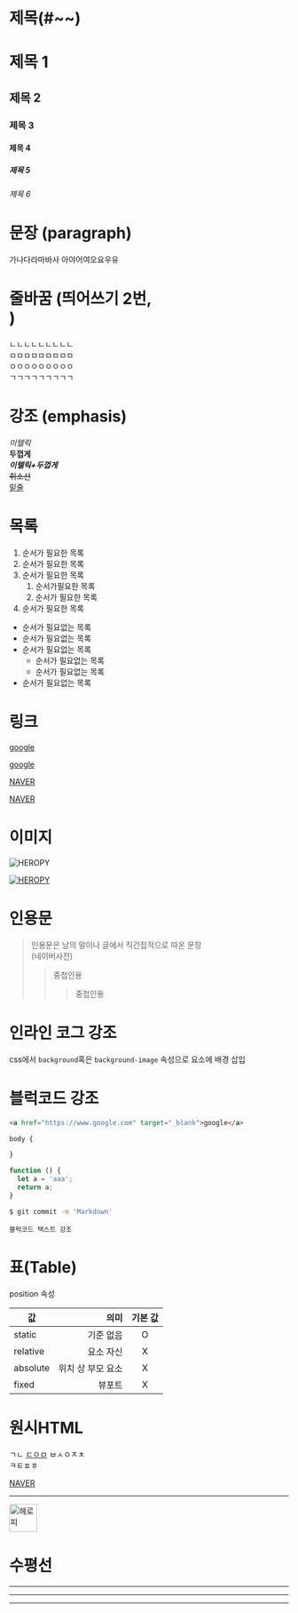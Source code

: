 # 제목(#~~)

# 제목 1
## 제목 2
### 제목 3
#### 제목 4
##### 제목 5
###### 제목 6

# 문장 (paragraph)

가나다라마바사
아야어여오요우유

# 줄바꿈 (띄어쓰기 2번, <br/>)

ㄴㄴㄴㄴㄴㄴㄴㄴㄴ  
ㅁㅁㅁㅁㅁㅁㅁㅁㅁ </br>
ㅇㅇㅇㅇㅇㅇㅇㅇㅇ  
ㄱㄱㄱㄱㄱㄱㄱㄱㄱ  

# 강조 (emphasis)

_이텔릭_  
**두껍게**  
_**이텔릭+두껍게**_  
~~취소선~~  
<u>밑줄</u>

# 목록

1. 순서가 필요한 목록
1. 순서가 필요한 목록
1. 순서가 필요한 목록
    1. 순서가필요한 목록
    1. 순서가 필요한 목록
1. 순서가 필요한 목록

- 순서가 필요없는 목록
- 순서가 필요없는 목록
- 순서가 필요없는 목록
    - 순서가 필요없는 목록
    - 순서가 필요없는 목록
- 순서가 필요없는 목록

# 링크

<a href = "https://www.google.com">google</a>

[google](https://www.google.com)

<a href="https://naver.com" title = "네이버로 이동!"  target = "_blank">NAVER</a>

[NAVER](https://naver.com "네이버로 이동!")

# 이미지

![HEROPY](https://heropy.blog/css/images/logo.png)

[![HEROPY](https://heropy.blog/css/images/logo.png)
](https://heropy.blog/)

# 인용문 

> 인용문은 남의 말이나 글에서 직간접적으로 따온 문장  
> (네이버사전)
>> 중첩인용
>>> 중첩인용

  
# 인라인 코그 강조

css에서 `background`혹은 `background-image` 속성으로 요소에 배경 삽입

# 블럭코드 강조

```html
<a href="https://www.google.com" target="_blank">google</a>
```
```css
body { 

}
```
```javascript
function () {
  let a = 'aaa';
  return a;
}
```
```bash
$ git commit -m 'Markdown'
```
```plaintext
블럭코드 텍스트 강조
```

# 표(Table)

position 속성

값 | 의미 | 기본 값 |
-- | --: | :--: | 
static | 기준 없음 | O
relative | 요소 자신 | X
absolute | 위치 상 부모 요소 | X
fixed | 뷰포트 | X

# 원시HTML

ㄱㄴ
<span style ="text-decoration: underline">ㄷㅇㅁ</span>
ㅂㅅㅇㅈㅊ<br />ㅋㅌㅍㅎ

<a href = "https://www.google.com" title="네이버로!">NAVER</a>

---

<img width ="50" src ="https://heropy.blog/css/images/logo.png" alt = "헤로피" />

# 수평선 
---
***
___
